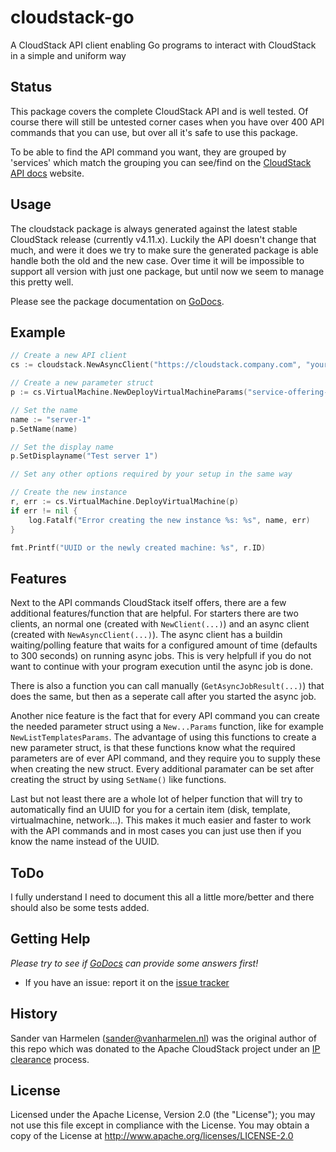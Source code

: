 cloudstack-go
=============

A CloudStack API client enabling Go programs to interact with CloudStack in a simple and uniform way

## Status

This package covers the complete CloudStack API and is well tested. Of course there will still be untested corner cases when you have over 400 API commands that you can use, but over all it's safe to use this package.

To be able to find the API command you want, they are grouped by 'services' which match the grouping you can see/find on the [CloudStack API docs](http://cloudstack.apache.org/docs/api/apidocs-4.11/TOC_Root_Admin.html) website.

## Usage

The cloudstack package is always generated against the latest stable CloudStack release (currently v4.11.x). Luckily the API doesn't change that much, and were it does we try to make sure the generated package is able handle both the old and the new case. Over time it will be impossible to support all version with just one package, but until now we seem to manage this pretty well.

Please see the package documentation on [GoDocs](http://godoc.org/github.com/xanzy/go-cloudstack/cloudstack).

## Example

```go
// Create a new API client
cs := cloudstack.NewAsyncClient("https://cloudstack.company.com", "your-api-key", "your-api-secret", false)

// Create a new parameter struct
p := cs.VirtualMachine.NewDeployVirtualMachineParams("service-offering-id", "template-id", "zone-id")

// Set the name
name := "server-1"
p.SetName(name)

// Set the display name
p.SetDisplayname("Test server 1")

// Set any other options required by your setup in the same way

// Create the new instance
r, err := cs.VirtualMachine.DeployVirtualMachine(p)
if err != nil {
	log.Fatalf("Error creating the new instance %s: %s", name, err)
}

fmt.Printf("UUID or the newly created machine: %s", r.ID)
```

## Features

Next to the API commands CloudStack itself offers, there are a few additional features/function that are helpful. For starters there are two clients, an normal one (created with `NewClient(...)`) and an async client (created with `NewAsyncClient(...)`). The async client has a buildin waiting/polling feature that waits for a configured amount of time (defaults to 300 seconds) on running async jobs. This is very helpfull if you do not want to continue with your program execution until the async job is done.

There is also a function you can call manually (`GetAsyncJobResult(...)`) that does the same, but then as a seperate call after you started the async job.

Another nice feature is the fact that for every API command you can create the needed parameter struct using a `New...Params` function, like for example `NewListTemplatesParams`. The advantage of using this functions to create a new parameter struct, is that these functions know what the required parameters are of ever API command, and they require you to supply these when creating the new struct. Every additional paramater can be set after creating the struct by using `SetName()` like functions.

Last but not least there are a whole lot of helper function that will try to automatically find an UUID for you for a certain item (disk, template, virtualmachine, network...). This makes it much easier and faster to work with the API commands and in most cases you can just use then if you know the name instead of the UUID.

## ToDo

I fully understand I need to document this all a little more/better and there should also be some tests added.

## Getting Help

_Please try to see if [GoDocs](http://godoc.org/github.com/apache/cloudstack-go) can provide some answers first!_

* If you have an issue: report it on the [issue tracker](https://github.com/apache/cloudstack-go/issues)

## History

Sander van Harmelen (<sander@vanharmelen.nl>) was the original author of this repo
which was donated to the Apache CloudStack project under an [IP
clearance](https://github.com/apache/cloudstack/issues/5159) process.

## License

Licensed under the Apache License, Version 2.0 (the "License"); you may not use
this file except in compliance with the License. You may obtain a copy of the
License at <http://www.apache.org/licenses/LICENSE-2.0>
